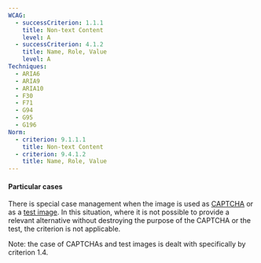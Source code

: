```yaml
---
WCAG:
  - successCriterion: 1.1.1
    title: Non-text Content
    level: A
  - successCriterion: 4.1.2
    title: Name, Role, Value
    level: A
Techniques:
  - ARIA6
  - ARIA9
  - ARIA10
  - F30
  - F71
  - G94
  - G95
  - G196
Norm:
  - criterion: 9.1.1.1
    title: Non-text Content
  - criterion: 9.4.1.2
    title: Name, Role, Value
---
```


#### Particular cases

There is special case management when the image is used as [CAPTCHA](#captcha) or as a [test image](#image-test). In this situation, where it is not possible to provide a relevant alternative without destroying the purpose of the CAPTCHA or the test, the criterion is not applicable.

Note: the case of CAPTCHAs and test images is dealt with specifically by criterion 1.4.
